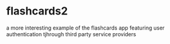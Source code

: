 flashcards2
===========

a more interesting example of the flashcards app featuring user authentication tjhrough third party service providers
